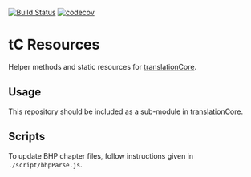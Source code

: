 [![Build Status](https://travis-ci.org/translationCoreApps/tC_Resources.svg?branch=master)](https://travis-ci.org/translationCoreApps/tC_Resources)
[![codecov](https://codecov.io/gh/translationCoreApps/tC_Resources/branch/master/graph/badge.svg)](https://codecov.io/gh/translationCoreApps/tC_Resources)

# tC Resources

Helper methods and static resources for [translationCore].

## Usage

This repository should be included as a sub-module in [translationCore].

## Scripts

To update BHP chapter files, follow instructions given in `./script/bhpParse.js`.


[translationCore]:https://github.com/unfoldingWord-dev/translationCore
